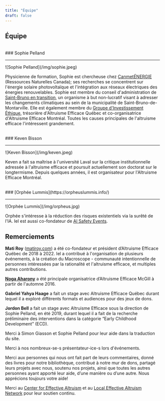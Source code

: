 ```yaml
---
title: "Équipe"
draft: false
---
```


## Équipe

<br>
### Sophie Pelland
<hr>
![Sophie Pelland](/img/sophie.jpeg)

Physicienne de formation, Sophie est chercheuse chez [CanmetÉNERGIE](https://www.rncan.gc.ca/energie/bureaux-et-labos-de-lenergie/canmetenergie/5716) (Ressources Naturelles Canada); ses recherches se concentrent sur l'énergie solaire photovoltaïque et l'intégration aux réseaux électriques des énergies renouvelables. Sophie est membre du conseil d'administration de [Saint-Bruno en transition](http://www.sbet.ca/), un organisme à but non-lucratif visant à adresser les changements climatiques au sein de la municipalité de Saint-Bruno-de-Montarville. Elle est également membre du [Groupe d'Investissement Éthique](https://sites.google.com/site/eiggiemtl/gie-eig), trésorière d'Altruisme Efficace Québec et co-organisatrice d'Altruisme Efficace Montréal. Toutes les causes principales de l'altruisme efficace l'intéressent grandement.

<br>
### Keven Bisson
<hr>
![Keven Bisson](/img/keven.jpeg)

Keven a fait sa maîtrise à l'université Laval sur la critique institutionnelle adressée à l'altruisme efficace et poursuit actuellement son doctorat sur le longtermisme. Depuis quelques années, il est organisateur pour l'Altruisme Efficace Montréal.

<br>
### [Orphée Lummis](https://orpheuslummis.info/)
<hr>
![Orphée Lummis](/img/orpheus.jpg)

Orphée s'intéresse à la réduction des risques existentiels via la surêté de l'IA. Iel est aussi co-fondateur de [AI Safety Events](https://aisafetyevents.org/).


## Remerciements

**Mati Roy** ([matiroy.com](http://matiroy.com/)) a été co-fondateur et président d’Altruisme Efficace Québec de 2018 à 2022. Iel a contribué à l'organisation de plusieurs événements, à la création du Macroscope - communauté intentionnelle de personnes intéressées par la rationalité et l'altruisme efficace, et multiples autres contributions.

[**Noga Aharony**](https://www.linkedin.com/in/nogaaharony/) a été principale organisatrice d’Altruisme Efficace McGill à partir de l'automne 2016.

**Gabriel Yahya Haage** a fait un stage avec Altruisme Efficace Québec durant lequel il a exploré différents formats et audiences pour des jeux de dons.

**Jordon Bell** a fait un stage avec Altruisme Efficace sous la direction de Sophie Pelland, en été 2019, durant lequel il a fait de la recherche préliminaire des interventions dans la catégorie “Early Childhood Development” (ECD).

Merci à Simon Giasson et Sophie Pelland pour leur aide dans la traduction du site.

Merci à nos nombreux-se-s présentateur-ice-s lors d'événements.

Merci aux personnes qui nous ont fait part de leurs commentaires, donné des livres pour notre bibliothèque, contribué à notre mur de dons, partagé leurs projets avec nous, soutenu nos projets, ainsi que toutes les autres personnes ayant apporté leur aide, d’une manière ou d’une autre. Nous apprécions toujours votre aide!

Merci au [Center for Effective Altruism](https://www.centreforeffectivealtruism.org/) et au [Local Effective Altruism Network](https://rtcharity.org/lean/) pour leur soutien continu.